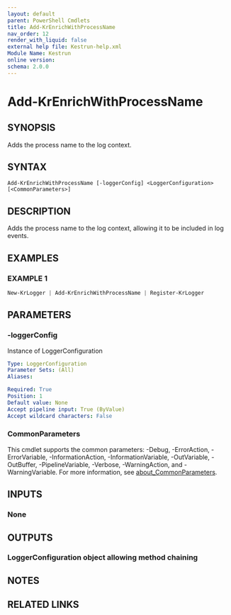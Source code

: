 ```yaml
---
layout: default
parent: PowerShell Cmdlets
title: Add-KrEnrichWithProcessName
nav_order: 12
render_with_liquid: false
external help file: Kestrun-help.xml
Module Name: Kestrun
online version:
schema: 2.0.0
---
```


# Add-KrEnrichWithProcessName

## SYNOPSIS
Adds the process name to the log context.

## SYNTAX

```
Add-KrEnrichWithProcessName [-loggerConfig] <LoggerConfiguration> [<CommonParameters>]
```

## DESCRIPTION
Adds the process name to the log context, allowing it to be included in log events.

## EXAMPLES

### EXAMPLE 1
```powershell
New-KrLogger | Add-KrEnrichWithProcessName | Register-KrLogger
```

## PARAMETERS

### -loggerConfig
Instance of LoggerConfiguration

```yaml
Type: LoggerConfiguration
Parameter Sets: (All)
Aliases:

Required: True
Position: 1
Default value: None
Accept pipeline input: True (ByValue)
Accept wildcard characters: False
```

### CommonParameters
This cmdlet supports the common parameters: -Debug, -ErrorAction, -ErrorVariable, -InformationAction, -InformationVariable, -OutVariable, -OutBuffer, -PipelineVariable, -Verbose, -WarningAction, and -WarningVariable. For more information, see [about_CommonParameters](http://go.microsoft.com/fwlink/?LinkID=113216).

## INPUTS

### None
## OUTPUTS

### LoggerConfiguration object allowing method chaining
## NOTES

## RELATED LINKS
